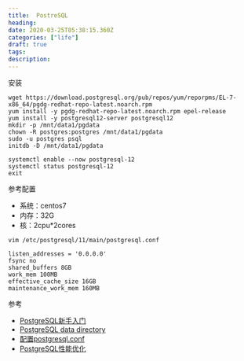 ```yaml
---
title:  PostreSQL
heading: 
date: 2020-03-25T05:38:15.360Z
categories: ["life"]
draft: true
tags: 
description: 
---
```


安装   
```
wget https://download.postgresql.org/pub/repos/yum/reporpms/EL-7-x86_64/pgdg-redhat-repo-latest.noarch.rpm
yum install -y pgdg-redhat-repo-latest.noarch.rpm epel-release 
yum install -y postgresql12-server postgresql12
mkdir -p /mnt/data1/pgdata
chown -R postgres:postgres /mnt/data1/pgdata
sudo -u postgres psql
initdb -D /mnt/data1/pgdata

systemctl enable --now postgresql-12
systemctl status postgresql-12
exit
```

参考配置 
- 系统：centos7
- 内存：32G
- 核：2cpu*2cores

`vim /etc/postgresql/11/main/postgresql.conf`
```
listen_addresses = '0.0.0.0'
fsync no
shared_buffers 8GB
work_mem 100MB
effective_cache_size 16GB
maintenance_work_mem 160MB
```

参考 

- [PostgreSQL新手入门](http://www.ruanyifeng.com/blog/2013/12/getting_started_with_postgresql.html)
- [PostgreSQL data directory](https://www.digitalocean.com/community/tutorials/how-to-move-a-postgresql-data-directory-to-a-new-location-on-ubuntu-16-04)
- [配置postgresql.conf](https://github.com/digoal/blog/blob/master/201611/20161121_01.md)
- [PostgreSQL性能优化](https://www.jianshu.com/p/cc5e21a64027)